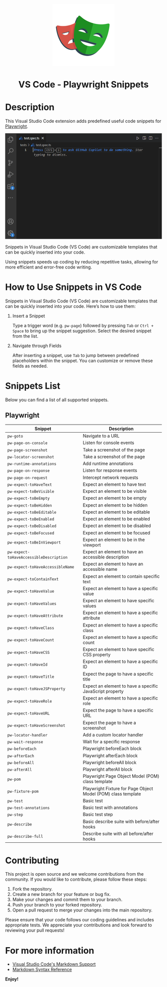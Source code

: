 <p align="center">
  <img src="https://github.com/jaktestowac/vscode-playwright-snippets/blob/main/imgs/playwright-logo.png?raw=true" width="200px" alt="Playwright Logo">
</p>

<h1 align="center">VS Code - Playwright Snippets</h1>

# Description

This Visual Studio Code extension adds predefined useful code snippets for [Playwright](https://playwright.dev/).

<p align="center">
  <img src="https://github.com/jaktestowac/vscode-playwright-snippets/blob/main/imgs/preview-1.gif?raw=true" alt="Preview">
</p>

Snippets in Visual Studio Code (VS Code) are customizable templates that can be quickly inserted into your code.

Using snippets speeds up coding by reducing repetitive tasks, allowing for more efficient and error-free code writing.

# How to Use Snippets in VS Code

Snippets in Visual Studio Code (VS Code) are customizable templates that can be quickly inserted into your code. Here’s how to use them:

1. Insert a Snippet

   Type a trigger word (e.g. `pw-page`) followed by pressing `Tab` or `Ctrl + Space` to bring up the snippet suggestion. Select the desired snippet from the list.

2. Navigate through Fields

   After inserting a snippet, use `Tab` to jump between predefined placeholders within the snippet. You can customize or remove these fields as needed.

# Snippets List

Below you can find a list of all supported snippets.

## Playwright

| Snippet                                 | Description                                                   |
| --------------------------------------- | ------------------------------------------------------------- |
| `pw-goto`                               | Navigate to a URL                                             |
| `pw-page-on-console`                    | Listen for console events                                     |
| `pw-page-screenshot`                    | Take a screenshot of the page                                 |
| `pw-locator-screenshot`                 | Take a screenshot of the page                                 |
| `pw-runtime-annotations`                | Add runtime annotations                                       |
| `pw-page-on-response`                   | Listen for response events                                    |
| `pw-page-on-request`                    | Intercept network requests                                    |
| `pw-expect-toHaveText`                  | Expect an element to have text                                |
| `pw-expect-toBeVisible`                 | Expect an element to be visible                               |
| `pw-expect-toBeEmpty`                   | Expect an element to be empty                                 |
| `pw-expect-toBeHidden`                  | Expect an element to be hidden                                |
| `pw-expect-toBeEditable`                | Expect an element to be editable                              |
| `pw-expect-toBeEnabled`                 | Expect an element to be enabled                               |
| `pw-expect-toBeDisabled`                | Expect an element to be disabled                              |
| `pw-expect-toBeFocused`                 | Expect an element to be focused                               |
| `pw-expect-toBeInViewport`              | Expect an element to be in the viewport                       |
| `pw-expect-toHaveAccessibleDescription` | Expect an element to have an accessible description           |
| `pw-expect-toHaveAccessibleName`        | Expect an element to have an accessible name                  |
| `pw-expect-toContainText`               | Expect an element to contain specific text                    |
| `pw-expect-toHaveValue`                 | Expect an element to have a specific value                    |
| `pw-expect-toHaveValues`                | Expect an element to have specific values                     |
| `pw-expect-toHaveAttribute`             | Expect an element to have a specific attribute                |
| `pw-expect-toHaveClass`                 | Expect an element to have a specific class                    |
| `pw-expect-toHaveCount`                 | Expect an element to have a specific count                    |
| `pw-expect-toHaveCSS`                   | Expect an element to have specific CSS property               |
| `pw-expect-toHaveId`                    | Expect an element to have a specific ID                       |
| `pw-expect-toHaveTitle`                 | Expect the page to have a specific title                      |
| `pw-expect-toHaveJSProperty`            | Expect an element to have a specific JavaScript property      |
| `pw-expect-toHaveRole`                  | Expect an element to have a specific role                     |
| `pw-expect-toHaveURL`                   | Expect the page to have a specific URL                        |
| `pw-expect-toHaveScreenshot`            | Expect the page to have a screenshot                          |
| `pw-locator-handler`                    | Add a custom locator handler                                  |
| `pw-wait-response`                      | Wait for a specific response                                  |
| `pw-beforeEach`                         | Playwright beforeEach block                                   |
| `pw-afterEach`                          | Playwright afterEach block                                    |
| `pw-beforeAll`                          | Playwright beforeAll block                                    |
| `pw-afterAll`                           | Playwright afterAll block                                     |
| `pw-pom`                                | Playwright Page Object Model (POM) class template             |
| `pw-fixture-pom`                        | Playwright Fixture for Page Object Model (POM) class template |
| `pw-test`                               | Basic test                                                    |
| `pw-test-annotations`                   | Basic test with annotations                                   |
| `pw-step`                               | Basic test step                                               |
| `pw-describe`                           | Basic describe suite with before/after hooks                  |
| `pw-describe-full`                      | Describe suite with all before/after hooks                    |

# Contributing

This project is open source and we welcome contributions from the community. If you would like to contribute, please follow these steps:

1. Fork the repository.
2. Create a new branch for your feature or bug fix.
3. Make your changes and commit them to your branch.
4. Push your branch to your forked repository.
5. Open a pull request to merge your changes into the main repository.

Please ensure that your code follows our coding guidelines and includes appropriate tests. We appreciate your contributions and look forward to reviewing your pull requests!

# For more information

- [Visual Studio Code's Markdown Support](http://code.visualstudio.com/docs/languages/markdown)
- [Markdown Syntax Reference](https://help.github.com/articles/markdown-basics/)

**Enjoy!**
